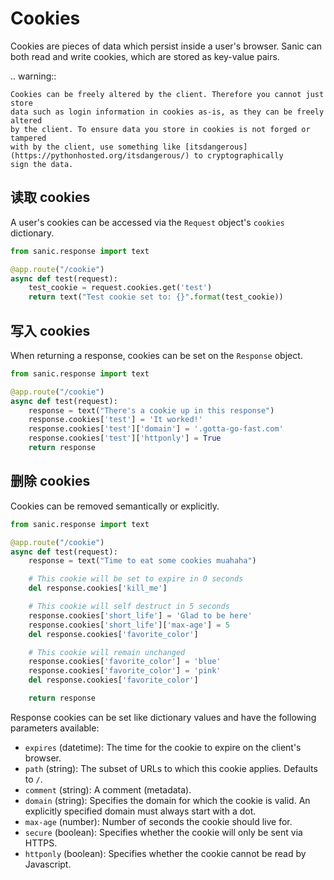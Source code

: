 # Cookies

Cookies are pieces of data which persist inside a user's browser. Sanic can
both read and write cookies, which are stored as key-value pairs.

.. warning::

    Cookies can be freely altered by the client. Therefore you cannot just store
    data such as login information in cookies as-is, as they can be freely altered
    by the client. To ensure data you store in cookies is not forged or tampered
    with by the client, use something like [itsdangerous](https://pythonhosted.org/itsdangerous/) to cryptographically
    sign the data.

## 读取 cookies

A user's cookies can be accessed via the `Request` object's `cookies` dictionary.

```python
from sanic.response import text

@app.route("/cookie")
async def test(request):
    test_cookie = request.cookies.get('test')
    return text("Test cookie set to: {}".format(test_cookie))
```

## 写入 cookies

When returning a response, cookies can be set on the `Response` object.

```python
from sanic.response import text

@app.route("/cookie")
async def test(request):
    response = text("There's a cookie up in this response")
    response.cookies['test'] = 'It worked!'
    response.cookies['test']['domain'] = '.gotta-go-fast.com'
    response.cookies['test']['httponly'] = True
    return response
```

## 删除 cookies

Cookies can be removed semantically or explicitly.

```python
from sanic.response import text

@app.route("/cookie")
async def test(request):
    response = text("Time to eat some cookies muahaha")

    # This cookie will be set to expire in 0 seconds
    del response.cookies['kill_me']

    # This cookie will self destruct in 5 seconds
    response.cookies['short_life'] = 'Glad to be here'
    response.cookies['short_life']['max-age'] = 5
    del response.cookies['favorite_color']

    # This cookie will remain unchanged
    response.cookies['favorite_color'] = 'blue'
    response.cookies['favorite_color'] = 'pink'
    del response.cookies['favorite_color']

    return response
```

Response cookies can be set like dictionary values and have the following
parameters available:

- `expires` (datetime): The time for the cookie to expire on the client's browser.
- `path` (string): The subset of URLs to which this cookie applies. Defaults to `/`.
- `comment` (string): A comment (metadata).
- `domain` (string): Specifies the domain for which the cookie is valid. An
  explicitly specified domain must always start with a dot.
- `max-age` (number): Number of seconds the cookie should live for.
- `secure` (boolean): Specifies whether the cookie will only be sent via HTTPS.
- `httponly` (boolean): Specifies whether the cookie cannot be read by Javascript.